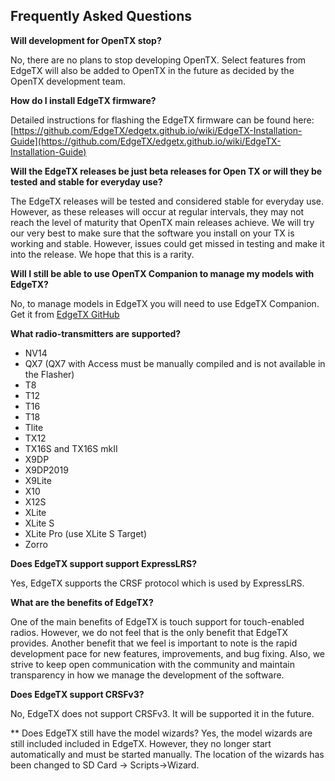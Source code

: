 ## Frequently Asked Questions

**Will development for OpenTX stop?**

No, there are no plans to stop developing OpenTX. Select features from EdgeTX will also be added to OpenTX in the future as decided by the OpenTX development team.


**How do I install EdgeTX firmware?**

Detailed instructions for flashing the EdgeTX firmware can be found here: 
[https://github.com/EdgeTX/edgetx.github.io/wiki/EdgeTX-Installation-Guide](https://github.com/EdgeTX/edgetx.github.io/wiki/EdgeTX-Installation-Guide)


**Will the EdgeTX releases be just beta releases for Open TX or will they be tested and stable for everyday use?**

The EdgeTX releases will be tested and considered stable for everyday use. However, as these releases will occur at regular intervals, they may not reach the level of maturity that OpenTX main releases achieve. We will try our very best to make sure that the software you install on your TX is working and stable. However, issues could get missed in testing and make it into the release. We hope that this is a rarity.


**Will I still be able to use OpenTX Companion to manage my models with EdgeTX?**

No, to manage models in EdgeTX you will need to use EdgeTX Companion. Get it from [EdgeTX GitHub](https://github.com/EdgeTX/edgetx/releases/latest)


**What radio-transmitters are supported?**
* NV14
* QX7 (QX7 with Access must be manually compiled and is not available in the Flasher)
* T8
* T12 
* T16
* T18
* Tlite
* TX12
* TX16S and TX16S mkII
* X9DP
* X9DP2019
* X9Lite
* X10
* X12S
* XLite
* XLite S
* XLite Pro (use XLite S Target)
* Zorro


**Does EdgeTX support support ExpressLRS?**

Yes, EdgeTX supports the CRSF protocol which is used by ExpressLRS. 


**What are the benefits of EdgeTX?**

One of the main benefits of EdgeTX is touch support for touch-enabled radios. However, we do not feel that is the only benefit that EdgeTX provides. Another benefit that we feel is important to note is the rapid development pace for new features, improvements, and bug fixing. Also, we strive to keep open communication with the community and maintain transparency in how we manage the development of the software.


**Does EdgeTX support CRSFv3?**

No, EdgeTX does not support CRSFv3. It will be supported it in the future.  


** Does EdgeTX still have the model wizards?
Yes, the model wizards are still included included in EdgeTX. However, they no longer start automatically and must be started manually.  The location of the wizards has been changed to SD Card -> Scripts->Wizard.

